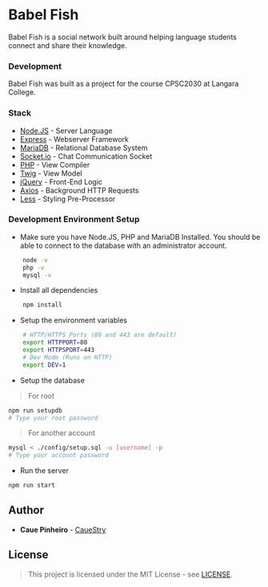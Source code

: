 # Babel Fish

Babel Fish is a social network built around helping language students connect and share their knowledge.

### Development

Babel Fish was built as a project for the course CPSC2030 at Langara College.

### Stack

* [Node.JS](https://nodejs.org/) - Server Language
* [Express](https://expressjs.com/) - Webserver Framework
* [MariaDB](https://mariadb.org/) - Relational Database System
* [Socket.io](https://socket.io/) - Chat Communication Socket
* [PHP](http://www.php.net/) - View Compiler
* [Twig](https://twig.symfony.com/) - View Model
* [jQuery](https://jquery.com/) - Front-End Logic
* [Axios](https://github.com/axios/axios) - Background HTTP Requests
* [Less](http://lesscss.org/) - Styling Pre-Processor

### Development Environment Setup

* Make sure you have Node.JS, PHP and MariaDB Installed.
  You should be able to connect to the database with an administrator account.
```sh
    node -v
    php -v
    mysql -v
```

* Install all dependencies 
```sh
    npm install
```


* Setup the environment variables
```sh
    # HTTP/HTTPS Ports (80 and 443 are default)
    export HTTPPORT=80
    export HTTPSPORT=443
    # Dev Mode (Runs on HTTP)
    export DEV=1
```

* Setup the database
> For root
```sh
npm run setupdb
# Type your root password
```

> For another account
```sh
mysql < ./config/setup.sql -u [username] -p
# Type your account password
```

* Run the server
```sh
npm run start
```

## Author

* **Caue Pinheiro** - [CaueStry](https://github.com/CaueStry)

## License

> This project is licensed under the MIT License - see [LICENSE](LICENSE).
